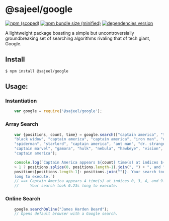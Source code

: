 # @sajeel/google

[![npm (scoped)](https://img.shields.io/badge/npm-v2.1.0-blue.svg)](https://www.npmjs.com/package/@sajeel/google)
[![npm bundle size (minified)](https://img.shields.io/badge/build-passing-brightgreen.svg)](https://www.npmjs.com/package/@sajeel/google)
[![dependencies version](https://img.shields.io/badge/dependencies-uptodate-orange.svg)](https://www.npmjs.com/package/@sajeel/google)

A lightweight package boasting a simple but uncontroversially groundbreaking set of searching algorithms rivaling that of tech giant, Google.

## Install

`$ npm install @sajeel/google` 


## Usage:

### Instantiation
```js
    var google = require('@sajeel/google');
```

### Array Search
```js
    var {positions, count, time} = google.search(["captain america", "thor", 
    "black widow", "captain america", "captain america", "iron man", "quicksilver", 
    "spiderman", "starlord", "captain america", "ant man", "dr. strange", "thanos", 
    "captain marvel", "gamora", "hulk", "nebula", "hawkeye", "vision", "scarlet witch"], 
    "captain america");

    console.log(`Captain America appears ${count} time(s) at indices ${positions.length 
    > 1 ? positions.splice(0, positions.length-1).join(", ") + ", and " + 
    positions[positions.length-1]: positions.join("")}. Your search took ${time}s 
    long to execute.`)
    // ==> Captain America appears 4 time(s) at indices 0, 3, 4, and 9. 
    //     Your search took 0.23s long to execute.
```

### Online Search
```js
    google.searchOnline("James Harden Beard");
    // Opens default browser with a Google search.

```
